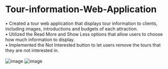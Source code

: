 # Tour-information-Web-Application
• Created a tour web application that displays tour information to clients, including images, introductions and budgets of each attraction.<br />
• Utilized the Read More and Show Less options that allow users to choose how much information to display.<br />
• Implemented the Not Interested button to let users remove the tours that they are not interested in.<br /><br />
![image](https://user-images.githubusercontent.com/100001691/192197789-766199c3-69e2-476c-ab68-4bb98a0c9f56.png)
![image](https://user-images.githubusercontent.com/100001691/192198036-1bb3d9e3-f501-4f62-a51e-947786c35f96.png)
